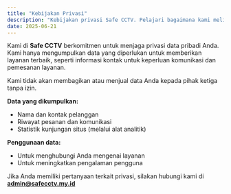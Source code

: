```yaml
---
title: "Kebijakan Privasi"
description: "Kebijakan privasi Safe CCTV. Pelajari bagaimana kami melindungi data pribadi Anda, data yang dikumpulkan, dan penggunaan informasi dalam layanan CCTV kami."
date: 2025-06-21
---
```


Kami di **Safe CCTV** berkomitmen untuk menjaga privasi data pribadi Anda. Kami hanya mengumpulkan data yang diperlukan untuk memberikan layanan terbaik, seperti informasi kontak untuk keperluan komunikasi dan pemesanan layanan.

Kami tidak akan membagikan atau menjual data Anda kepada pihak ketiga tanpa izin.

**Data yang dikumpulkan:**
- Nama dan kontak pelanggan
- Riwayat pesanan dan komunikasi
- Statistik kunjungan situs (melalui alat analitik)

**Penggunaan data:**
- Untuk menghubungi Anda mengenai layanan
- Untuk meningkatkan pengalaman pengguna

Jika Anda memiliki pertanyaan terkait privasi, silakan hubungi kami di **admin@safecctv.my.id**
